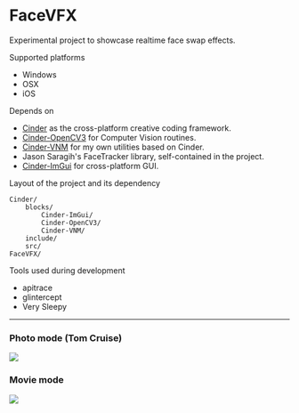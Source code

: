 # FaceVFX

Experimental project to showcase realtime face swap effects. 

Supported platforms

* Windows
* OSX
* iOS

Depends on

* [Cinder](https://github.com/cinder/Cinder) as the cross-platform creative coding framework.
* [Cinder-OpenCV3](https://github.com/cinder/Cinder-OpenCV3) for Computer Vision routines.
* [Cinder-VNM](https://github.com/vnm-interactive/Cinder-VNM) for my own utilities based on Cinder.
* Jason Saragih's FaceTracker library, self-contained in the project.
* [Cinder-ImGui](https://github.com/vnm-interactive/Cinder-ImGui) for cross-platform GUI.

Layout of the project and its dependency

    Cinder/
        blocks/
            Cinder-ImGui/
            Cinder-OpenCV3/
            Cinder-VNM/
        include/
        src/
    FaceVFX/


Tools used during development

* apitrace
* glintercept
* Very Sleepy

-------------------

### Photo mode (Tom Cruise)

![](https://raw.githubusercontent.com/OpenAVR/face-swapper/master/doc/tom-cruise.jpg)

### Movie mode

![](https://raw.githubusercontent.com/OpenAVR/face-swapper/master/doc/movie-mode.jpg)
